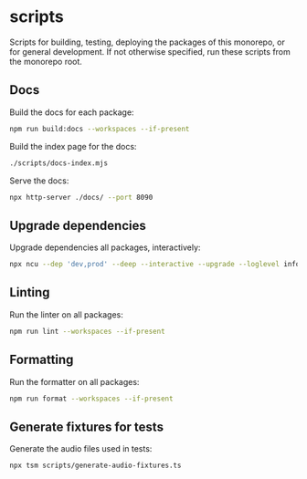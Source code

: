 # scripts

Scripts for building, testing, deploying the packages of this monorepo, or for general development. If not otherwise specified, run these scripts from the monorepo root.

## Docs

Build the docs for each package:

```sh
npm run build:docs --workspaces --if-present
```

Build the index page for the docs:

```sh
./scripts/docs-index.mjs
```

Serve the docs:

```sh
npx http-server ./docs/ --port 8090
```

## Upgrade dependencies

Upgrade dependencies all packages, interactively:

```sh
npx ncu --dep 'dev,prod' --deep --interactive --upgrade --loglevel info
```

## Linting

Run the linter on all packages:

```sh
npm run lint --workspaces --if-present
```

## Formatting

Run the formatter on all packages:

```sh
npm run format --workspaces --if-present
```

## Generate fixtures for tests

Generate the audio files used in tests:

```sh
npx tsm scripts/generate-audio-fixtures.ts
```

